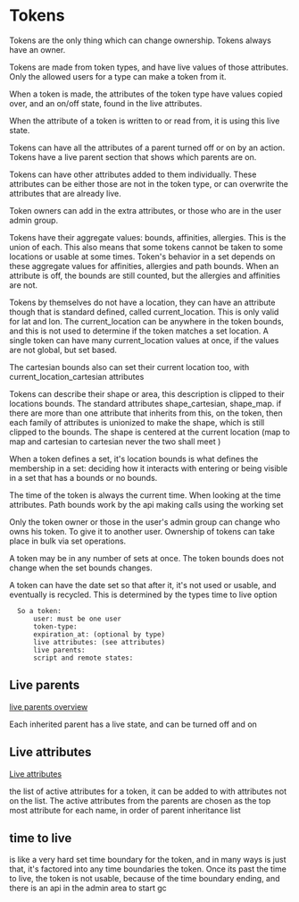 # Tokens
Tokens are the only thing which can change ownership. Tokens always have an owner.

Tokens are made from token types, and have live values of those attributes.
Only the allowed users for a type can make a token from it.

When a token is made, the attributes of the token type have values copied over,
and an on/off state, found in the live attributes.

When the attribute of a token is written to or read from, it is using this live state.

Tokens can have all the attributes of a parent turned off or on by an action.
Tokens have a live parent section that shows which parents are on.

Tokens can have other attributes added to them individually. 
These attributes can be either those are not in the token type,
or can overwrite the attributes that are already live.

Token owners can add in the extra attributes, or those who are in the user admin group.

Tokens have their aggregate values: bounds, affinities, allergies. This is the union of each.
This also means that some tokens cannot be taken to some locations or usable at some times.
Token's behavior in a set depends on these aggregate values for affinities, allergies and path bounds.
When an attribute is off, the bounds are still counted, but the allergies and affinities are not.

Tokens by themselves do not have a location, they can have an attribute though that is standard defined, called current_location.
This is only valid for lat and lon. The current_location can be anywhere in the token bounds, and this is not used to determine if the token matches a set location.
A single token can have many current_location values at once, if the values are not global, but set based.

The cartesian bounds also can set their current location too, with current_location_cartesian attributes
 
Tokens can describe their shape or area, this description is clipped to their locations bounds. The standard attributes shape_cartesian, shape_map.
if there are more than one attribute that inherits from this, on the token, then each family of attributes is unionized to make the shape, which is still clipped to the bounds.
The shape is centered at the current location (map to map and cartesian to cartesian never the two shall meet )


When a token defines a set, it's location bounds is what defines the membership in a set:
deciding how it interacts with entering or being visible in a set that has a bounds or no bounds.


The time of the token is always the current time. When looking at the time attributes.
Path bounds work by the api making calls using the working set


Only the token owner or those in the user's admin group can change who owns his token. To give it to another user.
Ownership of tokens can take place in bulk via set operations.

A token may be in any number of sets at once.
The token bounds does not change when the set bounds changes.

A token can have the date set so that after it, it's not used or usable, and eventually is recycled. This is determined by the types time to live option


      So a token:
          user: must be one user
          token-type:
          expiration_at: (optional by type)  
          live attributes: (see attributes)
          live parents:  
          script and remote states:  


## Live parents
[live parents overview](live-parent-overview.md)

Each inherited parent has a live state, and can be turned off and on

## Live attributes
[Live attributes](live-attribute-overview.md)

the list of active attributes for a token, it can be added to with attributes not on the list.
The active attributes from the parents are chosen as the top most attribute for each name,
in order of parent inheritance list 


## time to live

is like a very hard set time boundary for the token, and in many ways is just that, it's factored into any time boundaries the token.
Once its past the time to live, the token is not usable, because of the time boundary ending, and there is an api in the admin area to start gc